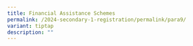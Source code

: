 ```yaml
---
title: Financial Assistance Schemes
permalink: /2024-secondary-1-registration/permalink/para9/
variant: tiptap
description: ""
---
```


